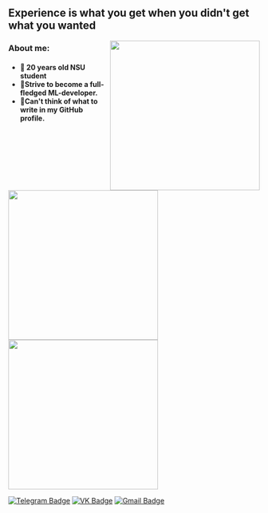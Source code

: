 ## Experience is what you get when you didn't get what you wanted
<col>
<p align="center">
  <img src="https://64.media.tumblr.com/b681b296c1433d478a3f5822bc866a22/tumblr_p9hslnxJbo1rnbw6mo4_540.gif" width="300" align="right">
  <h3>About me:</h3>
  <h4>
     <ul>
        <li>🦍 20 years old NSU student
         <li>🐒Strive to become a full-fledged ML-developer.
        <li>🦧Can't think of what to write in my GitHub profile.
    </ul>
  </h5>
</p>
<br>
<a href="https://github.com/anuraghazra/github-readme-stats" >
      <img width="300" src="https://github-readme-stats-sckwokyboom.vercel.app/api/top-langs/?username=sckwokyboom&count-private=true&layout=donut&theme=tokyonight"/>
  </a>
<img width="300" src="https://leetcard.jacoblin.cool/sckwokyboom?hide=ranking,easy-solved-count,medium-solved-count,hard-solved-count"/>
</col>

[![Telegram Badge](https://img.shields.io/badge/-Telegram-0088cc?style=for-the-badge&logo=appveyor&logo=Telegram&logoColor=white&color=blue)](https://t.me/Ferrochet)
[![VK Badge](https://img.shields.io/badge/-Vkontakte-1155ba?style=for-the-badge&logo=Vk)](https://vk.com/kaitul)
[![Gmail Badge](https://img.shields.io/badge/Gmail-D14836?style=for-the-badge&logo=gmail&logoColor=white)](mailto:sckwokyboom@gmail.com)

